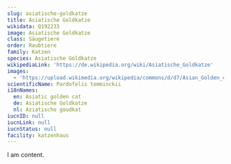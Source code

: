 ```yaml
---
slug: asiatische-goldkatze
title: Asiatische Goldkatze
wikidata: Q192233
image: Asiatische Goldkatze
class: Säugetiere
order: Raubtiere
family: Katzen
species: Asiatische Goldkatze
wikipediaLink: 'https://de.wikipedia.org/wiki/Asiatische_Goldkatze'
images:
  - 'https://upload.wikimedia.org/wikipedia/commons/d/d7/Asian_Golden_cat.jpg'
scientificName: Pardofelis temminckii
i18nNames:
  en: Asiatic golden cat
  de: Asiatische Goldkatze
  nl: Aziatische goudkat
iucnID: null
iucnLink: null
iucnStatus: null
facility: katzenhaus
---
```


I am content.
